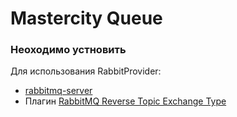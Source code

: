# Mastercity Queue

### Неоходимо устновить

Для использования RabbitProvider:
- [rabbitmq-server](https://www.rabbitmq.com/download.html)
- Плагин [RabbitMQ Reverse Topic Exchange Type](https://github.com/videlalvaro/rabbitmq-rtopic-exchange)




